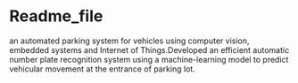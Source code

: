 #   Readme_file
an automated parking system for vehicles using computer vision, embedded systems and Internet of Things.Developed an efficient automatic number plate recognition system using a machine-learning model to predict vehicular movement at the entrance of parking lot.
